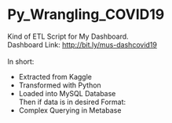 # Py_Wrangling_COVID19
Kind of ETL Script for My Dashboard. <br/>
Dashboard Link: http://bit.ly/mus-dashcovid19 <br/>
</br>
In short:
* Extracted from Kaggle
* Transformed with Python 
* Loaded into MySQL Database </br>
Then if data is in desired Format:
* Complex Querying in Metabase
